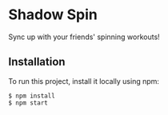# Shadow Spin

Sync up with your friends' spinning workouts!

## Installation

To run this project, install it locally using npm:

```
$ npm install
$ npm start
```
